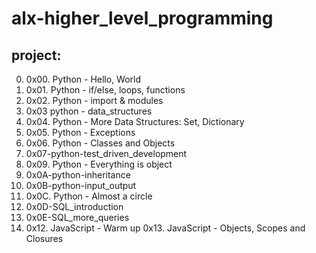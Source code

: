 # alx-higher_level_programming

## project:

0. 0x00. Python - Hello, World
1. 0x01. Python - if/else, loops, functions
2. 0x02. Python - import & modules
3. 0x03 python - data_structures
4. 0x04. Python - More Data Structures: Set, Dictionary
5. 0x05. Python - Exceptions
6. 0x06. Python - Classes and Objects
7. 0x07-python-test_driven_development
8. 0x09. Python - Everything is object
9. 0x0A-python-inheritance
10. 0x0B-python-input_output
11. 0x0C. Python - Almost a circle
12. 0x0D-SQL_introduction
13. 0x0E-SQL_more_queries
14. 0x12. JavaScript - Warm up
0x13. JavaScript - Objects, Scopes and Closures
